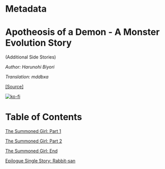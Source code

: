 # Metadata

# Apotheosis of a Demon - A Monster Evolution Story  
  
(Additional Side Stories)

_Author:_   _Harunohi Biyori_

_Translation: mddbxa_

[\[Source\]](https://ncode.syosetu.com/n7529eu/)


[![ko-fi](https://ko-fi.com/img/githubbutton_sm.svg)](https://ko-fi.com/I2I117SQUE)



# Table of Contents

[The Summoned Girl: Part 1](./chapters/section_0001.md)

[The Summoned Girl: Part 2](./chapters/section_0002.md)

[The Summoned Girl: End](./chapters/section_0003.md)

[Epilogue Single Story: Rabbit-san](./chapters/section_0004.md)
